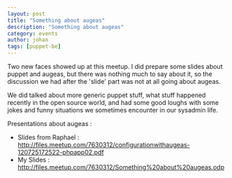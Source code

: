 ```yaml
---
layout: post
title: "Something about augeas"
description: "Something about augeas"
category: events
author: johan
tags: [puppet-be]
---
```

Two new faces showed up at this meetup.  I did prepare some slides about puppet and augeas, but there was nothing much to say about it, so the discussion we had after the 'slide' part was not at all going about augeas.

We did talked about more generic puppet stuff, what stuff happened recently in the open source world, and had some good loughs with some jokes and funny situations we sometimes encounter in our sysadmin life.

Presentations about augeas :

* Slides from Raphael : http://files.meetup.com/7630312/configurationwithaugeas-120725172522-phpapp02.pdf
* My Slides : http://files.meetup.com/7630312/Something%20about%20augeas.odp
